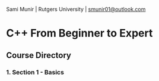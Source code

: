 Sami Munir | Rutgers University | smunir01@outlook.com
# C++ From Beginner to Expert
## Course Directory
### 1. Section 1 - Basics